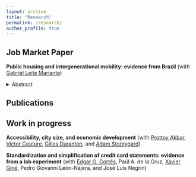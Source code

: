 ```yaml
---
layout: archive
title: "Research"
permalink: /research/
author_profile: true
---
```


## Job Market Paper

**Public housing and intergenerational mobility: evidence from Brazil** (with [Gabriel Leite Mariante](https://www.gleitemariante.com/home))  
<details class="abstract">
<summary>Abstract</summary>
<p>Short abstract goes here.</p>
</details>

## Publications



## Work in progress
**Accessibility, city size, and economic development** (with [Prottoy Akbar](https://www.prottoyamanakbar.com/), [Victor Couture](https://www.victorcouture.org/), [Gilles Duranton](https://real-faculty.wharton.upenn.edu/duranton/), and [Adam Storeygard](https://sites.google.com/site/adamstoreygard/))

**Standardization and simplification of credit card statements: evidence from a lab experiment** (with [Edgar G. Cortés](https://ecortesq.weebly.com/), Paúl A. de la Cruz, [Xavier Giné](https://sites.google.com/site/decrgxaviergine/home), Pedro Giovanni León-Nájera, and José Luis Negrin)

